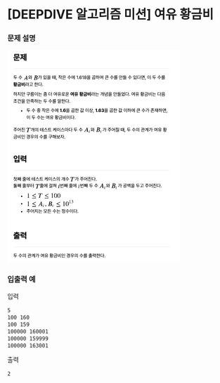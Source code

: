 # [DEEPDIVE 알고리즘 미션] 여유 황금비

### 문제 설명

![문제설명](../img/여유황금비.png)

### 입출력 예

입력

```
5
100 160
100 159
100000 160001
100000 159999
100000 163001
```

출력

```
2
```
